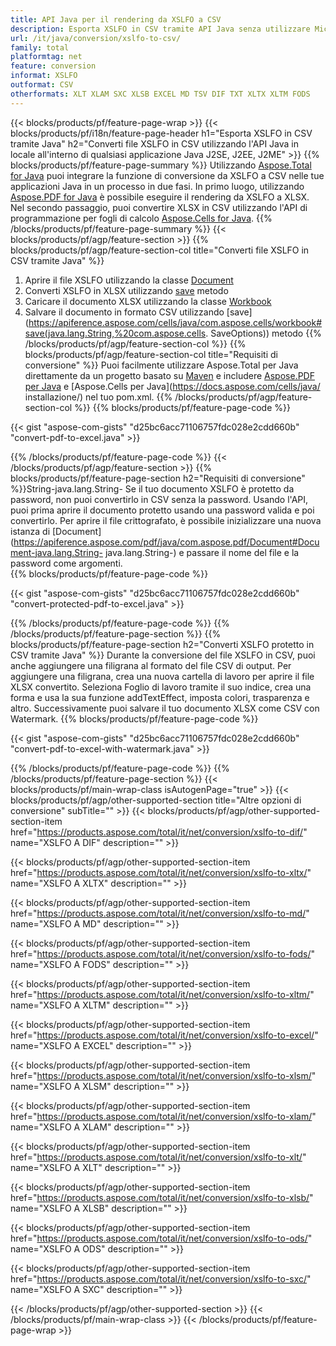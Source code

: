 ```yaml
---
title: API Java per il rendering da XSLFO a CSV
description: Esporta XSLFO in CSV tramite API Java senza utilizzare Microsoft Excel o Adobe Reader
url: /it/java/conversion/xslfo-to-csv/
family: total
platformtag: net
feature: conversion
informat: XSLFO
outformat: CSV
otherformats: XLT XLAM SXC XLSB EXCEL MD TSV DIF TXT XLTX XLTM FODS
---
```

{{< blocks/products/pf/feature-page-wrap >}}
{{< blocks/products/pf/i18n/feature-page-header h1="Esporta XSLFO in CSV tramite Java" h2="Converti file XSLFO in CSV utilizzando l'API Java in locale all'interno di qualsiasi applicazione Java J2SE, J2EE, J2ME" >}}
{{% blocks/products/pf/feature-page-summary %}}
Utilizzando [Aspose.Total for Java](https://products.aspose.com/total/java/) puoi integrare la funzione di conversione da XSLFO a CSV nelle tue applicazioni Java in un processo in due fasi. In primo luogo, utilizzando [Aspose.PDF for Java](https://products.aspose.com/pdf/java/) è possibile eseguire il rendering da XSLFO a XLSX. Nel secondo passaggio, puoi convertire XLSX in CSV utilizzando l'API di programmazione per fogli di calcolo [Aspose.Cells for Java](https://products.aspose.com/cells/java/).
{{% /blocks/products/pf/feature-page-summary  %}}
{{< blocks/products/pf/agp/feature-section >}}
{{% blocks/products/pf/agp/feature-section-col title="Converti file XSLFO in CSV tramite Java" %}}
1. Aprire il file XSLFO utilizzando la classe [Document](https://apiference.aspose.com/pdf/java/com.aspose.pdf/Document)
2. Converti XSLFO in XLSX utilizzando [save](https://apiference.aspose.com/pdf/java/com.aspose.pdf/Document#save-java.lang.String-com.aspose.pdf.SaveOptions- ) metodo
3. Caricare il documento XLSX utilizzando la classe [Workbook](https://apiference.aspose.com/cells/java/com.aspose.cells/Workbook)
4. Salvare il documento in formato CSV utilizzando [save](https://apiference.aspose.com/cells/java/com.aspose.cells/workbook#save(java.lang.String,%20com.aspose.cells. SaveOptions)) metodo
{{% /blocks/products/pf/agp/feature-section-col %}}
{{% blocks/products/pf/agp/feature-section-col title="Requisiti di conversione" %}}
Puoi facilmente utilizzare Aspose.Total per Java direttamente da un progetto basato su [Maven](https://repository.aspose.com/webapp/#/artifacts/browse/tree/General/repo/com/aspose/aspose-total) e includere [Aspose.PDF per Java](https://docs.aspose.com/pdf/java/installation/) e [Aspose.Cells per Java](https://docs.aspose.com/cells/java/ installazione/) nel tuo pom.xml.
{{% /blocks/products/pf/agp/feature-section-col %}}
{{% blocks/products/pf/feature-page-code %}}

{{< gist "aspose-com-gists" "d25bc6acc71106757fdc028e2cdd660b" "convert-pdf-to-excel.java" >}}


{{% /blocks/products/pf/feature-page-code %}}
{{< /blocks/products/pf/agp/feature-section >}}
{{% blocks/products/pf/feature-page-section  h2="Requisiti di conversione" %}}String-java.lang.String-
Se il tuo documento XSLFO è protetto da password, non puoi convertirlo in CSV senza la password. Usando l'API, puoi prima aprire il documento protetto usando una password valida e poi convertirlo. Per aprire il file crittografato, è possibile inizializzare una nuova istanza di [Document](https://apiference.aspose.com/pdf/java/com.aspose.pdf/Document#Document-java.lang.String- java.lang.String-) e passare il nome del file e la password come argomenti.  
{{% blocks/products/pf/feature-page-code %}}

{{< gist "aspose-com-gists" "d25bc6acc71106757fdc028e2cdd660b" "convert-protected-pdf-to-excel.java" >}}

{{% /blocks/products/pf/feature-page-code  %}}
{{% /blocks/products/pf/feature-page-section %}}
{{% blocks/products/pf/feature-page-section  h2="Converti XSLFO protetto in CSV tramite Java" %}}
Durante la conversione del file XSLFO in CSV, puoi anche aggiungere una filigrana al formato del file CSV di output. Per aggiungere una filigrana, crea una nuova cartella di lavoro per aprire il file XLSX convertito. Seleziona Foglio di lavoro tramite il suo indice, crea una forma e usa la sua funzione addTextEffect, imposta colori, trasparenza e altro. Successivamente puoi salvare il tuo documento XLSX come CSV con Watermark. 
{{% blocks/products/pf/feature-page-code %}}

{{< gist "aspose-com-gists" "d25bc6acc71106757fdc028e2cdd660b" "convert-pdf-to-excel-with-watermark.java" >}}

{{% /blocks/products/pf/feature-page-code  %}}
{{% /blocks/products/pf/feature-page-section %}}
{{< blocks/products/pf/main-wrap-class isAutogenPage="true" >}}
{{< blocks/products/pf/agp/other-supported-section title="Altre opzioni di conversione" subTitle="" >}}
{{< blocks/products/pf/agp/other-supported-section-item href="https://products.aspose.com/total/it/net/conversion/xslfo-to-dif/" name="XSLFO A DIF" description="" >}}

{{< blocks/products/pf/agp/other-supported-section-item href="https://products.aspose.com/total/it/net/conversion/xslfo-to-xltx/" name="XSLFO A XLTX" description="" >}}

{{< blocks/products/pf/agp/other-supported-section-item href="https://products.aspose.com/total/it/net/conversion/xslfo-to-md/" name="XSLFO A MD" description="" >}}

{{< blocks/products/pf/agp/other-supported-section-item href="https://products.aspose.com/total/it/net/conversion/xslfo-to-fods/" name="XSLFO A FODS" description="" >}}

{{< blocks/products/pf/agp/other-supported-section-item href="https://products.aspose.com/total/it/net/conversion/xslfo-to-xltm/" name="XSLFO A XLTM" description="" >}}

{{< blocks/products/pf/agp/other-supported-section-item href="https://products.aspose.com/total/it/net/conversion/xslfo-to-excel/" name="XSLFO A EXCEL" description="" >}}

{{< blocks/products/pf/agp/other-supported-section-item href="https://products.aspose.com/total/it/net/conversion/xslfo-to-xlsm/" name="XSLFO A XLSM" description="" >}}

{{< blocks/products/pf/agp/other-supported-section-item href="https://products.aspose.com/total/it/net/conversion/xslfo-to-xlam/" name="XSLFO A XLAM" description="" >}}

{{< blocks/products/pf/agp/other-supported-section-item href="https://products.aspose.com/total/it/net/conversion/xslfo-to-xlt/" name="XSLFO A XLT" description="" >}}

{{< blocks/products/pf/agp/other-supported-section-item href="https://products.aspose.com/total/it/net/conversion/xslfo-to-xlsb/" name="XSLFO A XLSB" description="" >}}

{{< blocks/products/pf/agp/other-supported-section-item href="https://products.aspose.com/total/it/net/conversion/xslfo-to-ods/" name="XSLFO A ODS" description="" >}}

{{< blocks/products/pf/agp/other-supported-section-item href="https://products.aspose.com/total/it/net/conversion/xslfo-to-sxc/" name="XSLFO A SXC" description="" >}}


{{< /blocks/products/pf/agp/other-supported-section >}}
{{< /blocks/products/pf/main-wrap-class >}}
{{< /blocks/products/pf/feature-page-wrap >}}